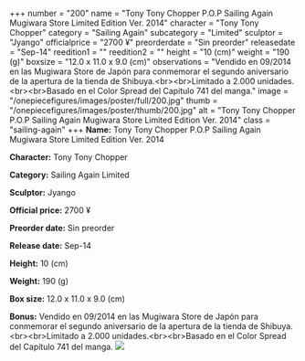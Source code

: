 +++
number = "200"
name = "Tony Tony Chopper P.O.P Sailing Again Mugiwara Store Limited Edition Ver. 2014"
character = "Tony Tony Chopper"
category = "Sailing Again"
subcategory = "Limited"
sculptor = "Jyango"
officialprice = "2700 ¥"
preorderdate = "Sin preorder"
releasedate = "Sep-14"
reedition1 = ""
reedition2 = ""
height = "10 (cm)"
weight = "190 (g)"
boxsize = "12.0 x 11.0 x 9.0 (cm)"
observations = "Vendido en 09/2014 en las Mugiwara Store de Japón para conmemorar el segundo aniversario de la apertura de la tienda de Shibuya.&lt;br&gt;&lt;br&gt;Limitado a 2.000 unidades.&lt;br&gt;&lt;br&gt;Basado en el Color Spread del Capítulo 741 del manga."
image = "/onepiecefigures/images/poster/full/200.jpg"
thumb = "/onepiecefigures/images/poster/thumb/200.jpg"
alt = "Tony Tony Chopper P.O.P Sailing Again Mugiwara Store Limited Edition Ver. 2014"
class = "sailing-again"
+++
**Name:** Tony Tony Chopper P.O.P Sailing Again Mugiwara Store Limited Edition Ver. 2014

**Character:** Tony Tony Chopper

**Category:** Sailing Again  Limited 

**Sculptor:** Jyango

**Official price:** 2700 ¥

**Preorder date:** Sin preorder

**Release date:** Sep-14

**Height:** 10 (cm)

**Weight:** 190 (g)

**Box size:** 12.0 x 11.0 x 9.0 (cm)

**Bonus:** Vendido en 09/2014 en las Mugiwara Store de Japón para conmemorar el segundo aniversario de la apertura de la tienda de Shibuya.&lt;br&gt;&lt;br&gt;Limitado a 2.000 unidades.&lt;br&gt;&lt;br&gt;Basado en el Color Spread del Capítulo 741 del manga.
<img src="/onepiecefigures/images/poster/thumb/200.jpg">